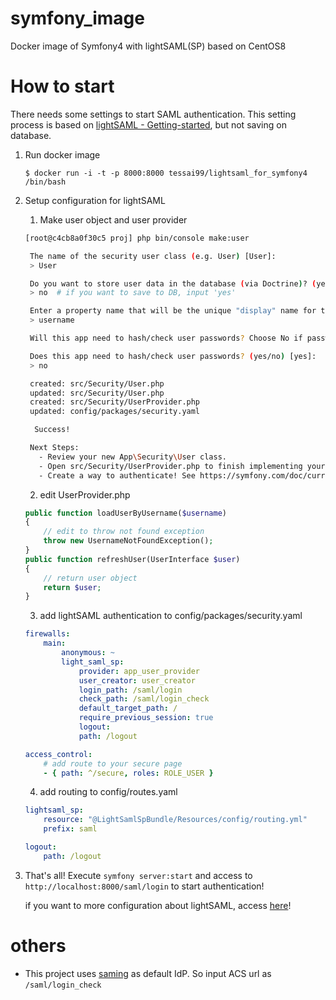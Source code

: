 # symfony_image
Docker image of Symfony4 with lightSAML(SP) based on CentOS8

# How to start

There needs some settings to start SAML authentication.
This setting process is based on [lightSAML - Getting-started](https://www.lightsaml.com/SP-Bundle/Getting-started/), but not saving on database.

1. Run docker image

    `$ docker run -i -t -p 8000:8000 tessai99/lightsaml_for_symfony4 /bin/bash`

2. Setup configuration for lightSAML

    1. Make user object and user provider

    ```bash
    [root@c4cb8a0f30c5 proj] php bin/console make:user

     The name of the security user class (e.g. User) [User]:
     > User

     Do you want to store user data in the database (via Doctrine)? (yes/no) [no]:
     > no  # if you want to save to DB, input 'yes'

     Enter a property name that will be the unique "display" name for the user (e.g. email, username, uuid) [email]:
     > username

     Will this app need to hash/check user passwords? Choose No if passwords are not needed or will be checked/hashed by some other system (e.g. a single sign-on server).

     Does this app need to hash/check user passwords? (yes/no) [yes]:
     > no

     created: src/Security/User.php
     updated: src/Security/User.php
     created: src/Security/UserProvider.php
     updated: config/packages/security.yaml

      Success!

     Next Steps:
       - Review your new App\Security\User class.
       - Open src/Security/UserProvider.php to finish implementing your user provider.
       - Create a way to authenticate! See https://symfony.com/doc/current/security.html
    ```

    2. edit UserProvider.php
    ```php
    public function loadUserByUsername($username)
    {
        // edit to throw not found exception
        throw new UsernameNotFoundException();
    }
    public function refreshUser(UserInterface $user)
    {
        // return user object
        return $user;
    }
    ```

    3. add lightSAML authentication to config/packages/security.yaml
    ```yaml
    firewalls:
        main:
            anonymous: ~
            light_saml_sp:
                provider: app_user_provider
                user_creator: user_creator
                login_path: /saml/login
                check_path: /saml/login_check
                default_target_path: /
                require_previous_session: true
                logout:
                path: /logout

    access_control:
        # add route to your secure page
        - { path: ^/secure, roles: ROLE_USER }
    ```

    4. add routing to config/routes.yaml
    ```yaml
    lightsaml_sp:
        resource: "@LightSamlSpBundle/Resources/config/routing.yml"
        prefix: saml

    logout:
        path: /logout
    ```

3. That's all! Execute `symfony server:start` and access to `http://localhost:8000/saml/login` to start authentication!

    if you want to more configuration about lightSAML, access [here](https://www.lightsaml.com/SP-Bundle/)!

# others
- This project uses [saming](https://capriza.github.io/samling/) as default IdP. So input ACS url as `/saml/login_check`
